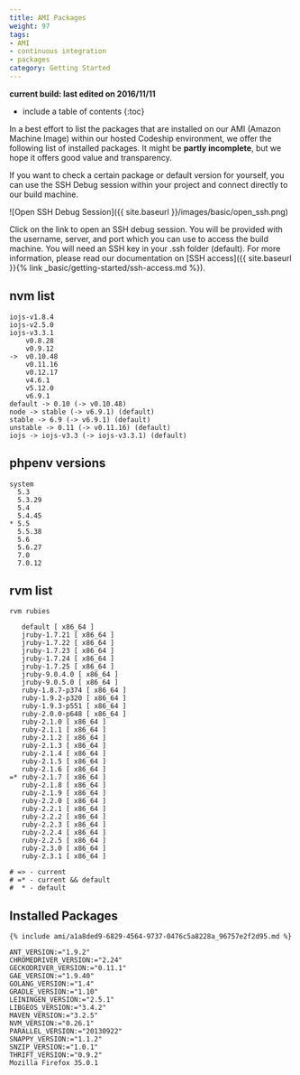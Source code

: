 ```yaml
---
title: AMI Packages
weight: 97
tags:
- AMI
- continuous integration
- packages
category: Getting Started
---
```

**current build: last edited on 2016/11/11**

* include a table of contents
{:toc}

In a best effort to list the packages that are installed on our AMI (Amazon Machine Image) within our hosted Codeship environment, we offer the following list of installed packages. It might be **partly incomplete**, but we hope it offers good value and transparency.

If you want to check a certain package or default version for yourself, you can use the SSH Debug session within your project and connect directly to our build machine.

![Open SSH Debug Session]({{ site.baseurl }}/images/basic/open_ssh.png)

Click on the link to open an SSH debug session. You will be provided with the username, server, and port which you can use to access the build machine. You will need an SSH key in your .ssh folder (default). For more information, please read our documentation on [SSH access]({{ site.baseurl }}{% link _basic/getting-started/ssh-access.md %}).

## nvm list
```
iojs-v1.8.4
iojs-v2.5.0
iojs-v3.3.1
    v0.8.28
    v0.9.12
->  v0.10.48
    v0.11.16
    v0.12.17
    v4.6.1
    v5.12.0
    v6.9.1
default -> 0.10 (-> v0.10.48)
node -> stable (-> v6.9.1) (default)
stable -> 6.9 (-> v6.9.1) (default)
unstable -> 0.11 (-> v0.11.16) (default)
iojs -> iojs-v3.3 (-> iojs-v3.3.1) (default)
```

## phpenv versions
```
system
  5.3
  5.3.29
  5.4
  5.4.45
* 5.5
  5.5.38
  5.6
  5.6.27
  7.0
  7.0.12
```

## rvm list
```
rvm rubies

   default [ x86_64 ]
   jruby-1.7.21 [ x86_64 ]
   jruby-1.7.22 [ x86_64 ]
   jruby-1.7.23 [ x86_64 ]
   jruby-1.7.24 [ x86_64 ]
   jruby-1.7.25 [ x86_64 ]
   jruby-9.0.4.0 [ x86_64 ]
   jruby-9.0.5.0 [ x86_64 ]
   ruby-1.8.7-p374 [ x86_64 ]
   ruby-1.9.2-p320 [ x86_64 ]
   ruby-1.9.3-p551 [ x86_64 ]
   ruby-2.0.0-p648 [ x86_64 ]
   ruby-2.1.0 [ x86_64 ]
   ruby-2.1.1 [ x86_64 ]
   ruby-2.1.2 [ x86_64 ]
   ruby-2.1.3 [ x86_64 ]
   ruby-2.1.4 [ x86_64 ]
   ruby-2.1.5 [ x86_64 ]
   ruby-2.1.6 [ x86_64 ]
=* ruby-2.1.7 [ x86_64 ]
   ruby-2.1.8 [ x86_64 ]
   ruby-2.1.9 [ x86_64 ]
   ruby-2.2.0 [ x86_64 ]
   ruby-2.2.1 [ x86_64 ]
   ruby-2.2.2 [ x86_64 ]
   ruby-2.2.3 [ x86_64 ]
   ruby-2.2.4 [ x86_64 ]
   ruby-2.2.5 [ x86_64 ]
   ruby-2.3.0 [ x86_64 ]
   ruby-2.3.1 [ x86_64 ]

# => - current
# =* - current && default
#  * - default
```

## Installed Packages
```
{% include ami/a1a8ded9-6829-4564-9737-0476c5a8228a_96757e2f2d95.md %}
```

```
ANT_VERSION:="1.9.2"
CHROMEDRIVER_VERSION:="2.24"
GECKODRIVER_VERSION:="0.11.1"
GAE_VERSION:="1.9.40"
GOLANG_VERSION:="1.4"
GRADLE_VERSION:="1.10"
LEININGEN_VERSION:="2.5.1"
LIBGEOS_VERSION:="3.4.2"
MAVEN_VERSION:="3.2.5"
NVM_VERSION:="0.26.1"
PARALLEL_VERSION:="20130922"
SNAPPY_VERSION:="1.1.2"
SNZIP_VERSION:="1.0.1"
THRIFT_VERSION:="0.9.2"
Mozilla Firefox 35.0.1
```
